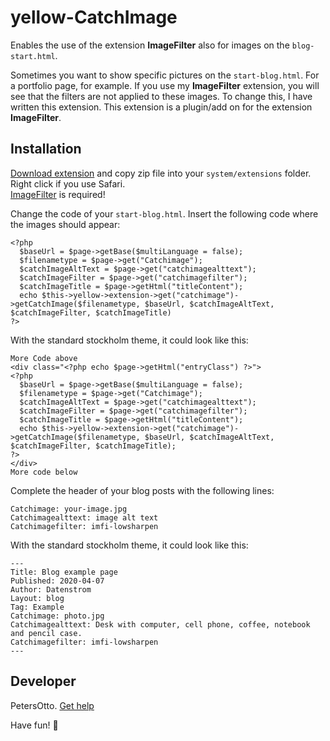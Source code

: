 # yellow-CatchImage
Enables the use of the extension **ImageFilter** also for images on the `blog-start.html`.

Sometimes you want to show specific pictures on the `start-blog.html`. For a portfolio page, for example.
If you use my **ImageFilter** extension, you will see that the filters are not applied to these images.
To change this, I have written this extension. This extension is a plugin/add on for the extension **ImageFilter**.

## Installation
[Download extension](https://github.com/PetersOtto/yellow-catchImage.git) and copy zip file into your `system/extensions` folder. Right click if you use Safari.  
[ImageFilter](https://github.com/PetersOtto/yellow-ImageFilter) is required!

Change the code of your `start-blog.html`. Insert the following code where the images should appear: 

```
<?php 
  $baseUrl = $page->getBase($multiLanguage = false); 
  $filenametype = $page->get("Catchimage"); 
  $catchImageAltText = $page->get("catchimagealttext"); 
  $catchImageFilter = $page->get("catchimagefilter"); 
  $catchImageTitle = $page->getHtml("titleContent"); 
  echo $this->yellow->extension->get("catchimage")->getCatchImage($filenametype, $baseUrl, $catchImageAltText, $catchImageFilter, $catchImageTitle)
?>
```

With the standard stockholm theme, it could look like this:

```
More Code above
<div class="<?php echo $page->getHtml("entryClass") ?>">
<?php 
  $baseUrl = $page->getBase($multiLanguage = false);
  $filenametype = $page->get("Catchimage"); 
  $catchImageAltText = $page->get("catchimagealttext"); 
  $catchImageFilter = $page->get("catchimagefilter");
  $catchImageTitle = $page->getHtml("titleContent");
  echo $this->yellow->extension->get("catchimage")->getCatchImage($filenametype, $baseUrl, $catchImageAltText, $catchImageFilter, $catchImageTitle);
?>
</div>
More code below

```

Complete the header of your blog posts with the following lines:
```
Catchimage: your-image.jpg
Catchimagealttext: image alt text
Catchimagefilter: imfi-lowsharpen

```

With the standard stockholm theme, it could look like this:

```
---
Title: Blog example page
Published: 2020-04-07
Author: Datenstrom
Layout: blog
Tag: Example
Catchimage: photo.jpg
Catchimagealttext: Desk with computer, cell phone, coffee, notebook and pencil case.
Catchimagefilter: imfi-lowsharpen
---
```
## Developer
PetersOtto. [Get help](https://datenstrom.se/yellow/help/)

Have fun! &#129395;
